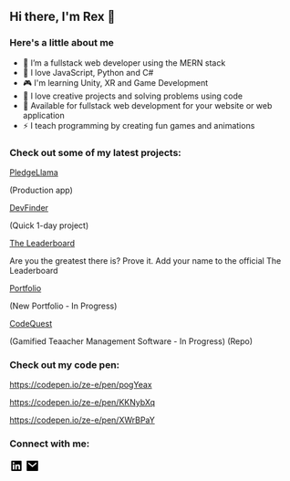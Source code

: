 ## Hi there, I'm Rex 👋

### Here's a little about me

- 🔭 I’m a fullstack web developer using the MERN stack
- 🌱 I love JavaScript, Python and C#
- 🎮 I'm learning Unity, XR and Game Development
- 👯 I love creative projects and solving problems using code
- 🥅 Available for fullstack web development for your website or web application
- ⚡ I teach programming by creating fun games and animations

### Check out some of my latest projects:


<a href="https://pledgellama.com/">PledgeLlama</a>

(Production app)

<a href="https://ze-e.github.io/dev_finder/">DevFinder</a>

(Quick 1-day project)

<a href="https://the-leaderboard.net/">The Leaderboard</a>

Are you the greatest there is? Prove it. Add your name to the official The Leaderboard

<a href="https://zrex-web-dev.com/">Portfolio</a>

(New Portfolio - In Progress)

<a href="[https://github.com/ze-e/skill-grid](https://netlify--dazzling-clafoutis-dadfc1.netlify.app/)">CodeQuest</a>

(Gamified Teaacher Management Software - In Progress) (Repo)

 
### Check out my code pen:
https://codepen.io/ze-e/pen/pogYeax

https://codepen.io/ze-e/pen/KKNybXq

https://codepen.io/ze-e/pen/XWrBPaY
 
### Connect with me:

<a href="https://www.linkedin.com/in/zachary-rex-rodriguez-0aa43723/"><img width=24 src="./linkedin-box-fill.svg"/></a>
<a href="mailto:zrexrodriguez@gmail.com"><img width=24 src="./mail-fill.svg"/></a>
